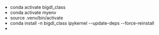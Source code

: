 - conda activate bigdl_class
- conda activate myenv
- source .venv/bin/activate
- conda install -n bigdl_class ipykernel --update-deps --force-reinstall
- 